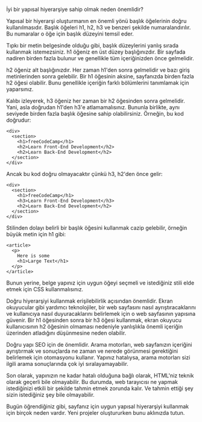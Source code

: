 İyi bir yapısal hiyerarşiye sahip olmak neden önemlidir?

Yapısal bir hiyerarşi oluşturmanın en önemli yönü başlık öğelerinin doğru kullanılmasıdır. Başlık öğeleri h1, h2, h3 ve benzeri şekilde numaralandırılır. Bu numaralar o öğe için başlık düzeyini temsil eder.

Tıpkı bir metin belgesinde olduğu gibi, başlık düzeylerini yanlış sırada kullanmak istemezsiniz. h1 öğeniz en üst düzey başlığınızdır. Bir sayfada nadiren birden fazla bulunur ve genellikle tüm içeriğinizden önce gelmelidir.

h2 öğeniz alt başlığınızdır. Her zaman h1'den sonra gelmelidir ve bazı giriş metinlerinden sonra gelebilir. Bir h1 öğesinin aksine, sayfanızda birden fazla h2 öğesi olabilir. Bunu genellikle içeriğin farklı bölümlerini tanımlamak için yaparsınız.

Kalıbı izleyerek, h3 öğeniz her zaman bir h2 öğesinden sonra gelmelidir. Yani, asla doğrudan h1'den h3'e atlamamalısınız. Bununla birlikte, aynı seviyede birden fazla başlık öğesine sahip olabilirsiniz. Örneğin, bu kod doğrudur:
```
<div>
  <section>
    <h1>freeCodeCamp</h1>
    <h2>Learn Front-End Development</h2>
    <h2>Learn Back-End Development</h2>
  </section>
</div>
```
Ancak bu kod doğru olmayacaktır çünkü h3, h2'den önce gelir:
```
<div>
  <section>
    <h1>freeCodeCamp</h1>
    <h3>Learn Front-End Development</h3>
    <h2>Learn Back-End Development</h2>
  </section>
</div>
```
Stilinden dolayı belirli bir başlık öğesini kullanmak cazip gelebilir, örneğin büyük metin için h1 gibi:
```
<article>
  <p>
    Here is some
    <h1>Large Text</h1>
  </p>
</article>
```
Bunun yerine, belge yapınız için uygun öğeyi seçmeli ve istediğiniz stili elde etmek için CSS kullanmalısınız.

Doğru hiyerarşiyi kullanmak erişilebilirlik açısından önemlidir. Ekran okuyucular gibi yardımcı teknolojiler, bir web sayfasını nasıl ayrıştıracaklarını ve kullanıcıya nasıl duyuracaklarını belirlemek için o web sayfasının yapısına güvenir. Bir h1 öğesinden sonra bir h3 öğesi kullanmak, ekran okuyucu kullanıcısının h2 öğesinin olmaması nedeniyle yanlışlıkla önemli içeriğin üzerinden atladığını düşünmesine neden olabilir.

Doğru yapı SEO için de önemlidir. Arama motorları, web sayfanızın içeriğini ayrıştırmak ve sonuçlarda ne zaman ve nerede görünmesi gerektiğini belirlemek için otomasyonu kullanır. Yapınız hatalıysa, arama motorları sizi ilgili arama sonuçlarında çok iyi sıralayamayabilir.

Son olarak, yapınızın ne kadar hatalı olduğuna bağlı olarak, HTML'niz teknik olarak geçerli bile olmayabilir. Bu durumda, web tarayıcısı ne yapmak istediğinizi etkili bir şekilde tahmin etmek zorunda kalır. Ve tahmin ettiği şey sizin istediğiniz şey bile olmayabilir.

Bugün öğrendiğiniz gibi, sayfanız için uygun yapısal hiyerarşiyi kullanmak için birçok neden vardır. Yeni projeler oluştururken bunu aklınızda tutun.

